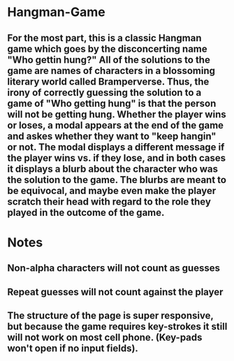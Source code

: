 # Hangman-Game
## For the most part, this is a classic Hangman game which goes by the disconcerting name "Who gettin hung?" All of the solutions to the game are names of characters in a blossoming literary world called Bramperverse. Thus, the irony of correctly guessing the solution to a game of "Who getting hung" is that the person will not be getting hung. Whether the player wins or loses, a modal appears at the end of the game and askes whether they want to "keep hangin" or not. The modal displays a different message if the player wins vs. if they lose, and in both cases it displays a blurb about the character who was the solution to the game. The blurbs are meant to be equivocal, and maybe even make the player scratch their head with regard to the role they played in the outcome of the game.

# Notes
## Non-alpha characters will not count as guesses
## Repeat guesses will not count against the player
## The structure of the page is super responsive, but because the game requires key-strokes it still will not work on most cell phone. (Key-pads won't open if no input fields).